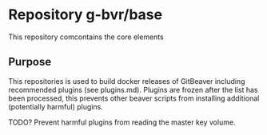 # Repository g-bvr/base

This repository comcontains the core elements  

## Purpose

This repositories is used to build docker releases of GitBeaver including recommended plugins (see plugins.md). 
Plugins are frozen after the list has been processed, this prevents other beaver scripts from installing additional
(potentially harmful) plugins.

TODO? Prevent harmful plugins from reading the master key volume.